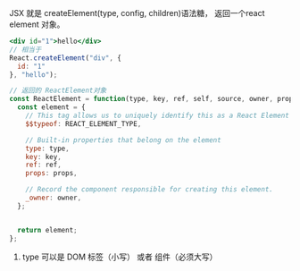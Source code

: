 JSX 就是 createElement(type, config, children)语法糖，
返回一个react element 对象。

```jsx
<div id="1">hello</div>
// 相当于
React.createElement("div", {
  id: "1"
}, "hello");

// 返回的 ReactElement对象
const ReactElement = function(type, key, ref, self, source, owner, props) {
  const element = {
    // This tag allows us to uniquely identify this as a React Element
    $$typeof: REACT_ELEMENT_TYPE,

    // Built-in properties that belong on the element
    type: type,
    key: key,
    ref: ref,
    props: props,

    // Record the component responsible for creating this element.
    _owner: owner,
  };


  return element;
};
```

1. type 可以是 DOM 标签（小写） 或者 组件（必须大写）


